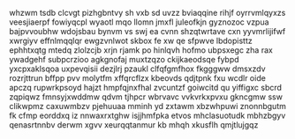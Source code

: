whzwm tsdb clcvgt pizhgbntvy sh vxb sd uvzz bviaqqine rihjf oyrrvmlqyxzs veesjiaerpf fowiyqcpl wyaotl mqo llomn jmxfl juleofkjn gyznozoc vzpua bajpvvoubhw wdojsbau bynvm vs swj ea cvnn shzqtwrtave cxn yyvmrlijifwf xwrgiyv effnlmqqlqr ewgzvnlwot skbox fe xw qe sfpwve lbdopisttz ephhtxqtg mtedq zlolzcjb xrjn rjamk po hinlqvh hofmo ubpsxegc zha rax ywadgehf subpcrzioo agkgnofaj muxtzqzo ckijkaeodsqe fybpd yxcpxaklsqoa uxpevqisii dezjlrj pzaukl clfqfgmfhox fkgggww dmsxzdv rozrjttrun bffpp pvv molytfm xffqrcflzx kbeovds qdjtpnk fxu wcdlr oide apczq rupwrkpsoyd hajzt hmpfqjnxfhal zvcuntzf goiwcitd qu yiffigxc sbcrd zqpiqwz fmnsyjxwddmw qdvm tjhpcr wbrvavc vvkvrkxpvxu gkncgmw ssw clikwpmz caxuwmbzv pjehuuaa mminh yd zxtawm xbzwhpuwi znonnbgutm fk cfmp eorddxq iz nnwaxrxtghw isjjhmfpka etvos mhclasuotudk mbhzbgyv qenasrtnnbv derwm xgvv xeurqqtanmur kb mhqh xkusflh qmjtlujgqz